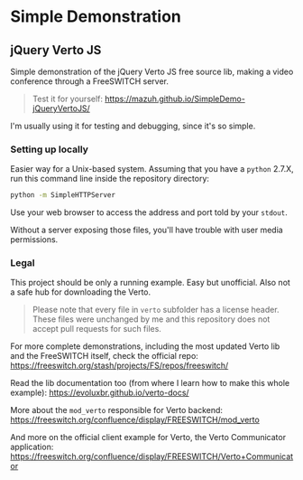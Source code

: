 # Simple Demonstration
## jQuery Verto JS

Simple demonstration of the jQuery Verto JS free source lib, making a video conference through a FreeSWITCH server.

> Test it for yourself: https://mazuh.github.io/SimpleDemo-jQueryVertoJS/

I'm usually using it for testing and debugging, since it's so simple.

### Setting up locally

Easier way for a Unix-based system.
Assuming that you have a `python` 2.7.X, run this
command line inside the repository directory:

```sh
python -m SimpleHTTPServer
```

Use your web browser to access the address and port told by
your `stdout`.

Without a server exposing those files, you'll have trouble
with user media permissions.

### Legal

This project should be only a running example. Easy but unofficial.
Also not a safe hub for downloading the Verto.

> Please note that every file in `verto` subfolder has a license
> header. These files were unchanged by me and this repository
> does not accept pull requests for such files.

For more complete demonstrations, including the most updated
Verto lib and the FreeSWITCH itself, check the official repo:
https://freeswitch.org/stash/projects/FS/repos/freeswitch/

Read the lib documentation too (from where I learn how to make
this whole example): https://evoluxbr.github.io/verto-docs/

More about the `mod_verto` responsible for Verto backend:
https://freeswitch.org/confluence/display/FREESWITCH/mod_verto

And more on the official client example for Verto, the Verto
Communicator application:
https://freeswitch.org/confluence/display/FREESWITCH/Verto+Communicator

